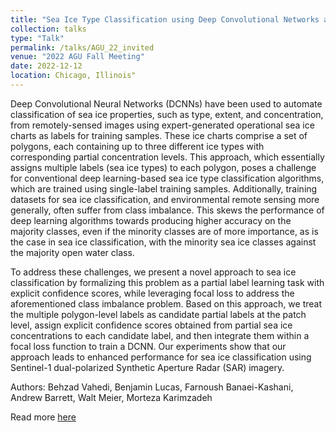```yaml
---
title: "Sea Ice Type Classification using Deep Convolutional Networks and Partial Label Learning (Invited)"
collection: talks
type: "Talk"
permalink: /talks/AGU_22_invited
venue: "2022 AGU Fall Meeting"
date: 2022-12-12
location: Chicago, Illinois"
---
```


Deep Convolutional Neural Networks (DCNNs) have been used to automate classification of sea ice properties, such as type, extent, and concentration, from remotely-sensed images using expert-generated operational sea ice charts as labels for training samples. These ice charts comprise a set of polygons, each containing up to three different ice types with corresponding partial concentration levels. This approach, which essentially assigns multiple labels (sea ice types) to each polygon, poses a challenge for conventional deep learning-based sea ice type classification algorithms, which are trained using single-label training samples.
Additionally, training datasets for sea ice classification, and environmental remote sensing more generally, often suffer from class imbalance. This skews the performance of deep learning algorithms towards producing higher accuracy on the majority classes, even if the minority classes are of more importance, as is the case in sea ice classification, with the minority sea ice classes against the majority open water class.


To address these challenges, we present a novel approach to sea ice classification by formalizing this problem as a partial label learning task with explicit confidence scores, while leveraging focal loss to address the aforementioned class imbalance problem. Based on this approach, we treat the multiple polygon-level labels as candidate partial labels at the patch level, assign explicit confidence scores obtained from partial sea ice concentrations to each candidate label, and then integrate them within a focal loss function to train a DCNN. Our experiments show that our approach leads to enhanced performance for sea ice classification using Sentinel-1 dual-polarized Synthetic Aperture Radar (SAR) imagery.

Authors: Behzad Vahedi, Benjamin Lucas, Farnoush Banaei-Kashani, Andrew Barrett, Walt Meier, 
Morteza Karimzadeh

Read more [here](https://agu.confex.com/agu/fm22/meetingapp.cgi/Paper/1190517)